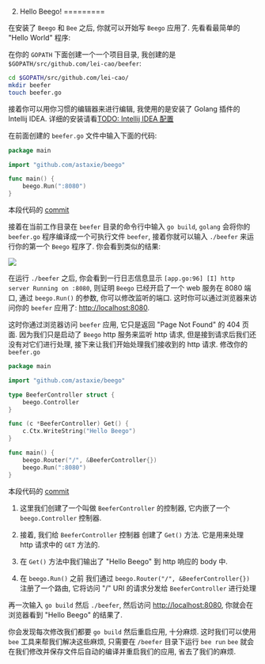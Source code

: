 2. Hello Beego!
=========


在安装了 `Beego` 和 `Bee` 之后, 你就可以开始写 `Beego` 应用了. 先看看最简单的 "Hello World" 程序:


在你的 `GOPATH` 下面创建一个一个项目目录, 我创建的是 `$GOPATH/src/github.com/lei-cao/beefer`:

```zsh
cd $GOPATH/src/github.com/lei-cao/
mkdir beefer
touch beefer.go
```

接着你可以用你习惯的编辑器来进行编辑, 我使用的是安装了 Golang 插件的 Intellij IDEA. 详细的安装请看[TODO: Intellij IDEA 配置]()


在前面创建的 `beefer.go` 文件中输入下面的代码:

```go
package main

import "github.com/astaxie/beego"

func main() {
	beego.Run(":8080")
}
```

本段代码的 [commit](https://github.com/lei-cao/beefer/commit/039067c85ec0f59209b942e61f8cf18dc8a2f788)

接着在当前工作目录在 `beefer` 目录的命令行中输入 `go build`, `golang` 会将你的 `beefer.go` 程序编译成一个可执行文件 `beefer`,
接着你就可以输入 `./beefer` 来运行你的第一个 `Beego` 程序了. 你会看到类似的结果:

![](https://github.com/lei-cao/beego-in-action/raw/master/images/02/01-first-beego.png?raw=true)

在运行 `./beefer` 之后, 你会看到一行日志信息显示 `[app.go:96] [I] http server Running on :8080`, 则证明 `Beego` 已经开启了一个
web 服务在 8080 端口, 通过 `beego.Run()` 的参数, 你可以修改监听的端口. 这时你可以通过浏览器来访问你的 `beefer` 应用了: [http://localhost:8080](http://localhost:8080).

这时你通过浏览器访问 `beefer` 应用, 它只是返回 "Page Not Found" 的 404 页面. 因为我们只是启动了 `Beego` http 服务来监听 http 请求,
但是接到请求后我们还没有对它们进行处理, 接下来让我们开始处理我们接收到的 http 请求. 修改你的 `beefer.go`

```go
package main

import "github.com/astaxie/beego"

type BeeferController struct {
	beego.Controller
}

func (c *BeeferController) Get() {
	c.Ctx.WriteString("Hello Beego")
}

func main() {
	beego.Router("/", &BeeferController{})
	beego.Run(":8080")
}
```

本段代码的 [commit](https://github.com/lei-cao/beefer/commit/8a5bbd5fab2535d6c7882359d511bb910014539f)

1. 这里我们创建了一个叫做 `BeeferController` 的控制器, 它内嵌了一个 `beego.Controller` 控制器.

2. 接着, 我们给 `BeeferController` 控制器 创建了 `Get()` 方法. 它是用来处理 http 请求中的 `GET` 方法的.

3. 在 `Get()` 方法中我们输出了 "Hello Beego" 到 http 响应的 body 中.

4. 在 `beego.Run()` 之前 我们通过 `beego.Router("/", &BeeferController{})` 注册了一个路由, 它将访问 "/" URI 的请求分发给 `BeeferController`
进行处理

再一次输入 `go build` 然后 `./beefer`, 然后访问 [http://localhost:8080](http://localhost:8080), 你就会在浏览器看到 "Hello Beego" 的结果了.

你会发现每次修改我们都要 `go build` 然后重启应用, 十分麻烦. 这时我们可以使用 `bee` 工具来帮我们解决这些麻烦, 只需要在 `/beefer` 目录下运行 `bee run`
 `bee` 就会在我们修改并保存文件后自动的编译并重启我们的应用, 省去了我们的麻烦.






